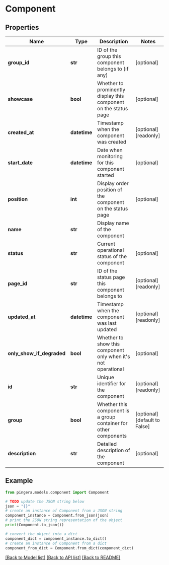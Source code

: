# Component


## Properties

Name | Type | Description | Notes
------------ | ------------- | ------------- | -------------
**group_id** | **str** | ID of the group this component belongs to (if any) | [optional] 
**showcase** | **bool** | Whether to prominently display this component on the status page | [optional] 
**created_at** | **datetime** | Timestamp when the component was created | [optional] [readonly] 
**start_date** | **datetime** | Date when monitoring for this component started | [optional] 
**position** | **int** | Display order position of the component on the status page | [optional] 
**name** | **str** | Display name of the component | 
**status** | **str** | Current operational status of the component | [optional] 
**page_id** | **str** | ID of the status page this component belongs to | [optional] [readonly] 
**updated_at** | **datetime** | Timestamp when the component was last updated | [optional] [readonly] 
**only_show_if_degraded** | **bool** | Whether to show this component only when it&#39;s not operational | [optional] 
**id** | **str** | Unique identifier for the component | [optional] [readonly] 
**group** | **bool** | Whether this component is a group container for other components | [optional] [default to False]
**description** | **str** | Detailed description of the component | [optional] 

## Example

```python
from pingera.models.component import Component

# TODO update the JSON string below
json = "{}"
# create an instance of Component from a JSON string
component_instance = Component.from_json(json)
# print the JSON string representation of the object
print(Component.to_json())

# convert the object into a dict
component_dict = component_instance.to_dict()
# create an instance of Component from a dict
component_from_dict = Component.from_dict(component_dict)
```
[[Back to Model list]](../README.md#documentation-for-models) [[Back to API list]](../README.md#documentation-for-api-endpoints) [[Back to README]](../README.md)


